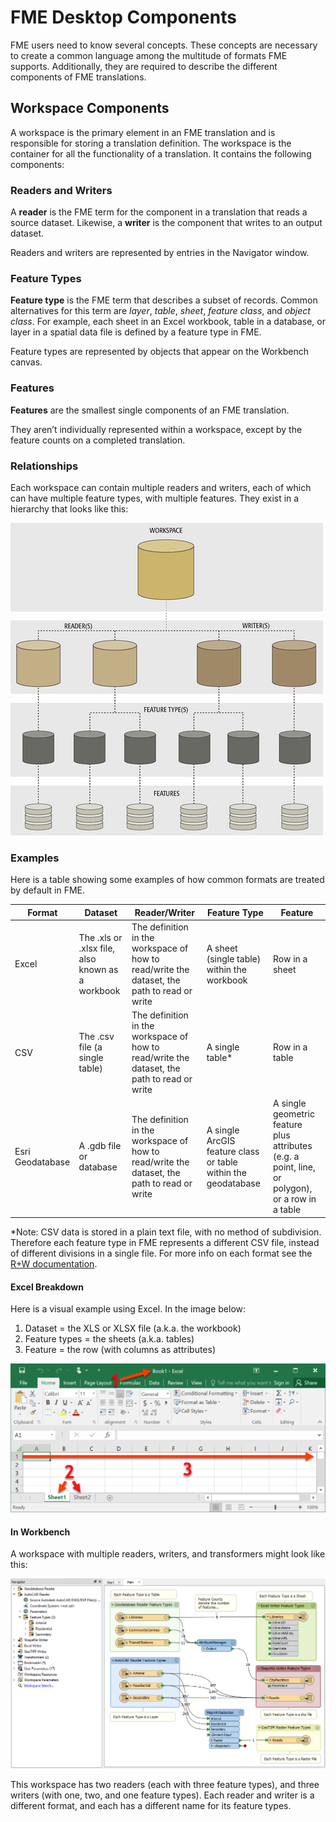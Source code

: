 # FME Desktop Components

FME users need to know several concepts. These concepts are necessary to create a common language among the multitude of formats FME supports. Additionally, they are required to describe the different components of FME translations.

## Workspace Components

A workspace is the primary element in an FME translation and is responsible for storing a translation definition. The workspace is the container for all the functionality of a translation. It contains the following components:

### Readers and Writers

A **reader** is the FME term for the component in a translation that reads a source dataset. Likewise, a **writer** is the component that writes to an output dataset.

Readers and writers are represented by entries in the Navigator window.

### Feature Types

**Feature type** is the FME term that describes a subset of records. Common alternatives for this term are *layer*, *table*, *sheet*, *feature class*, and *object class*. For example, each sheet in an Excel workbook, table in a database, or layer in a spatial data file is defined by a feature type in FME.

Feature types are represented by objects that appear on the Workbench canvas.

### Features

**Features** are the smallest single components of an FME translation.

They aren’t individually represented within a workspace, except by the feature counts on a completed translation.

### Relationships

Each workspace can contain multiple readers and writers, each of which can have multiple feature types, with multiple features. They exist in a hierarchy that looks like this:

![](./Images/Img3.001.TranslationComponentsSmall.png) <!-- redo with final workspace -->

### Examples

Here is a table showing some examples of how common formats are treated by default in FME.

|Format|Dataset|Reader/Writer|Feature Type|Feature|
|-|-|-|-|-|
|Excel|The .xls or .xlsx file, also known as a workbook|The definition in the workspace of how to read/write the dataset, the path to read or write|A sheet (single table) within the workbook|Row in a sheet|
|CSV|The .csv file (a single table)|The definition in the workspace of how to read/write the dataset, the path to read or write|A single table*|Row in a table|
|Esri Geodatabase|A .gdb file or database|The definition in the workspace of how to read/write the dataset, the path to read or write|A single ArcGIS feature class or table within the geodatabase|A single geometric feature plus attributes (e.g. a point, line, or polygon), or a row in a table|
*Note: CSV data is stored in a plain text file, with no method of subdivision. Therefore each feature type in FME represents a different CSV file, instead of different divisions in a single file. For more info on each format see the [R+W documentation](https://docs.safe.com/fme/html/FME_Desktop_Documentation/FME_ReadersWriters/Home.htm).

#### Excel Breakdown

Here is a visual example using Excel. In the image below:

1. Dataset = the XLS or XLSX file (a.k.a. the workbook)
2. Feature types = the sheets (a.k.a. tables)
3. Feature = the row (with columns as attributes)

![](./Images/excel-components.png)

#### In Workbench

A workspace with multiple readers, writers, and transformers might look like this:

![](./Images/Img3.001b.DemoWorkspaceLarge.png)

This workspace has two readers (each with three feature types), and three writers (with one, two, and one feature types). Each reader and writer is a different format, and each has a different name for its feature types.
